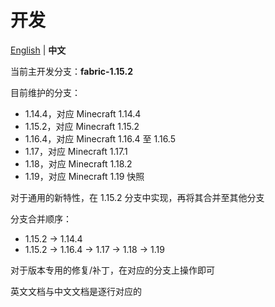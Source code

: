# 开发

[English](development.md) | **中文**

当前主开发分支：**fabric-1.15.2**

目前维护的分支：

- 1.14.4，对应 Minecraft 1.14.4
- 1.15.2，对应 Minecraft 1.15.2
- 1.16.4，对应 Minecraft 1.16.4 至 1.16.5
- 1.17，对应 Minecraft 1.17.1
- 1.18，对应 Minecraft 1.18.2
- 1.19，对应 Minecraft 1.19 快照

对于通用的新特性，在 1.15.2 分支中实现，再将其合并至其他分支

分支合并顺序：

- 1.15.2 -> 1.14.4
- 1.15.2 -> 1.16.4 -> 1.17 -> 1.18 -> 1.19

对于版本专用的修复/补丁，在对应的分支上操作即可

英文文档与中文文档是逐行对应的